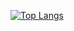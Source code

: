 
[![Top Langs](https://github-readme-stats.vercel.app/api/top-langs/?username=Pspetz&layout=compact&theme=discord_old_burple)](https://github.com/Pspetz/github-readme-stats)
